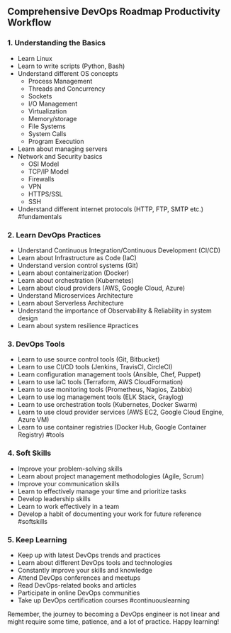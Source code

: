 ## Comprehensive DevOps Roadmap Productivity Workflow

### 1. Understanding the Basics

- Learn Linux
- Learn to write scripts (Python, Bash)
- Understand different OS concepts
  - Process Management
  - Threads and Concurrency
  - Sockets
  - I/O Management
  - Virtualization
  - Memory/storage
  - File Systems
  - System Calls
  - Program Execution
- Learn about managing servers
- Network and Security basics
  - OSI Model
  - TCP/IP Model
  - Firewalls
  - VPN
  - HTTPS/SSL
  - SSH
- Understand different internet protocols (HTTP, FTP, SMTP etc.) #fundamentals

### 2. Learn DevOps Practices

- Understand Continuous Integration/Continuous Development (CI/CD)
- Learn about Infrastructure as Code (IaC)
- Understand version control systems (Git)
- Learn about containerization (Docker)
- Learn about orchestration (Kubernetes)
- Learn about cloud providers (AWS, Google Cloud, Azure)
- Understand Microservices Architecture
- Learn about Serverless Architecture
- Understand the importance of Observability & Reliability in system design
- Learn about system resilience #practices

### 3. DevOps Tools

- Learn to use source control tools (Git, Bitbucket)
- Learn to use CI/CD tools (Jenkins, TravisCI, CircleCI)
- Learn configuration management tools (Ansible, Chef, Puppet)
- Learn to use IaC tools (Terraform, AWS CloudFormation)
- Learn to use monitoring tools (Prometheus, Nagios, Zabbix)
- Learn to use log management tools (ELK Stack, Graylog)
- Learn to use orchestration tools (Kubernetes, Docker Swarm)
- Learn to use cloud provider services (AWS EC2, Google Cloud Engine, Azure VM)
- Learn to use container registries (Docker Hub, Google Container Registry) #tools

### 4. Soft Skills

- Improve your problem-solving skills
- Learn about project management methodologies (Agile, Scrum)
- Improve your communication skills
- Learn to effectively manage your time and prioritize tasks
- Develop leadership skills
- Learn to work effectively in a team
- Develop a habit of documenting your work for future reference #softskills

### 5. Keep Learning

- Keep up with latest DevOps trends and practices
- Learn about different DevOps tools and technologies
- Constantly improve your skills and knowledge
- Attend DevOps conferences and meetups
- Read DevOps-related books and articles
- Participate in online DevOps communities
- Take up DevOps certification courses #continuouslearning

Remember, the journey to becoming a DevOps engineer is not linear and might require some time, patience, and a lot of practice. Happy learning!
